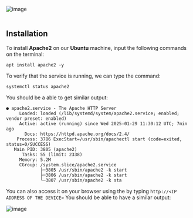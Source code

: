 ![image](https://httpd.apache.org/images/httpd_logo_wide_new.png)
<br>
<br>
## Installation

To install **Apache2** on our **Ubuntu** machine, input the following commands on the terminal:

```
apt install apache2 -y
```

To verify that the service is running, we can type the command:

```
systemctl status apache2
```

You should be a able to get similar output:

```
● apache2.service - The Apache HTTP Server
     Loaded: loaded (/lib/systemd/system/apache2.service; enabled; vendor preset: enabled)
     Active: active (running) since Wed 2025-01-29 11:30:12 UTC; 7min ago
       Docs: https://httpd.apache.org/docs/2.4/
    Process: 3786 ExecStart=/usr/sbin/apachectl start (code=exited, status=0/SUCCESS)
   Main PID: 3805 (apache2)
      Tasks: 55 (limit: 2338)
     Memory: 5.2M
     CGroup: /system.slice/apache2.service
             ├─3805 /usr/sbin/apache2 -k start
             ├─3806 /usr/sbin/apache2 -k start
             └─3807 /usr/sbin/apache2 -k sta
```

You can also access it on your browser using the by typing ```http://<IP ADDRESS OF THE DEVICE>``` You should be able to have a similar output:

![image](https://github.com/user-attachments/assets/8645d4b7-13a2-4ba4-b214-079816ca51de)





